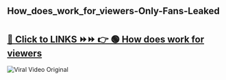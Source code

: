 
 ## How_does_work_for_viewers-Only-Fans-Leaked

# <h2><a href="https://clipsfans.com/How_does_work_for_viewers&ref=git">🔗 Click to LINKS ⏩⏩ 👉 🟢 How does work for viewers </a></h2>

<a href="https://clipsfans.com/How_does_work_for_viewers&ref=git" rel="nofollow" data-target="animated-image.originalLink"><img src="https://i.ibb.co.com/xMMVF88/686577567.gif" alt="Viral Video Original" style="max-width: 100%; display: inline-block;" data-target="animated-image.originalImage"></a>
